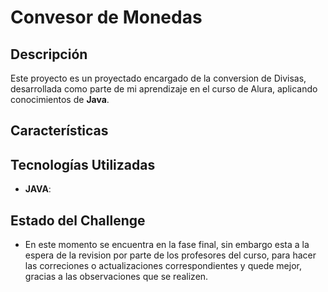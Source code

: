# Convesor de Monedas

## Descripción

Este proyecto es un proyectado encargado de la conversion de Divisas, desarrollada como parte de mi aprendizaje en el curso de Alura, aplicando conocimientos de **Java**.

## Características

## Tecnologías Utilizadas

- **JAVA**: 

## Estado del Challenge
- En este momento se encuentra en la fase final, sin embargo esta a la espera de la revision por parte de los profesores del curso, para hacer las correciones o actualizaciones correspondientes y quede mejor, gracias a las observaciones que se realizen.

